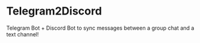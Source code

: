 # Telegram2Discord
Telegram Bot + Discord Bot to sync messages between a group chat and a text channel!
